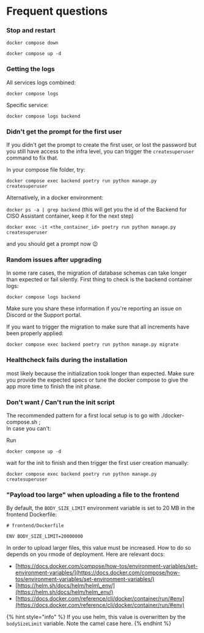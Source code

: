 # Frequent questions



### Stop and restart

`docker compose down`

`docker compose up -d`&#x20;



### Getting the logs



All services logs combined:

`docker compose logs`&#x20;



Specific service:

`docker compose logs backend`

### Didn't get the prompt for the first user

If you didn't get the prompt to create the first user, or lost the password but you still have access to the infra level, you can trigger the `createsuperuser` command to fix that.

In your compose file folder, try:

`docker compose exec backend poetry run python manage.py createsuperuser`

Alternatively, in a docker environment:

`docker ps -a | grep backend` (this will get you the id of the Backend for CISO Assistant container, keep it for the next step)

`docker exec -it <the_container_id> poetry run python manage.py createsuperuser`

and you should get a prompt now 😉

### Random issues after upgrading&#x20;

In some rare cases, the migration of database schemas can take longer than expected or fail silently. First thing to check is the backend container logs:

```
docker compose logs backend
```

Make sure you share these information if you're reporting an issue on Discord or the Support portal.

If you want to trigger the migration to make sure that all increments have been properly applied:

```
docker compose exec backend poetry run python manage.py migrate
```

### Healthcheck fails during the installation

most likely because the initialization took longer than expected. Make sure you provide the expected specs or tune the docker compose to give the app more time to finish the init phase.

### Don't want / Can't run the init script

The recommended pattern for a first local setup is to go with ./docker-compose.sh ;\
In case you can't:

Run

```
docker compose up -d
```

wait for the init to finish and then trigger the first user creation manually:

```
docker compose exec backend poetry run python manage.py createsuperuser
```

### "Payload too large" when uploading a file to the frontend

By default, the `BODY_SIZE_LIMIT` environment variable is set to 20 MB in the frontend Dockerfile:

```docker
# frontend/Dockerfile

ENV BODY_SIZE_LIMIT=20000000 
```

In order to upload larger files, this value must be increased. How to do so depends on you rmode of deployment. Here are relevant docs:

* [https://docs.docker.com/compose/how-tos/environment-variables/set-environment-variables/](https://docs.docker.com/compose/how-tos/environment-variables/set-environment-variables/)
* [https://helm.sh/docs/helm/helm\_env/](https://helm.sh/docs/helm/helm_env/)
* [https://docs.docker.com/reference/cli/docker/container/run/#env](https://docs.docker.com/reference/cli/docker/container/run/#env)

{% hint style="info" %}
If you use helm, this value is overwritten by the `bodySizeLimit`  variable. Note the camel case here.
{% endhint %}



